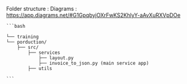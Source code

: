 

Folder structure :
Diagrams : https://app.diagrams.net/#G1GpqbyjOXrFwKS2KhlyY-aAvXuRXVpDOe

    ```bash
    
    └── training
    └── porduction/
        ├── src/
            ├── services 
                ├── layout.py
                ├── invoice_to_json.py (main service app)
            ├── utils 
   
    ```

